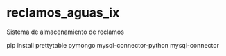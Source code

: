 # reclamos_aguas_ix
Sistema de almacenamiento de reclamos 

pip install prettytable pymongo mysql-connector-python mysql-connector
